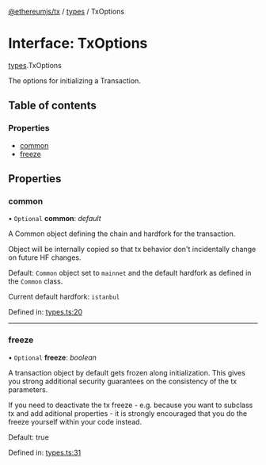 [@ethereumjs/tx](../README.md) / [types](../modules/types.md) / TxOptions

# Interface: TxOptions

[types](../modules/types.md).TxOptions

The options for initializing a Transaction.

## Table of contents

### Properties

- [common](types.txoptions.md#common)
- [freeze](types.txoptions.md#freeze)

## Properties

### common

• `Optional` **common**: *default*

A Common object defining the chain and hardfork for the transaction.

Object will be internally copied so that tx behavior don't incidentally
change on future HF changes.

Default: `Common` object set to `mainnet` and the default hardfork as defined in the `Common` class.

Current default hardfork: `istanbul`

Defined in: [types.ts:20](https://github.com/ethereumjs/ethereumjs-monorepo/blob/master/packages/tx/src/types.ts#L20)

___

### freeze

• `Optional` **freeze**: *boolean*

A transaction object by default gets frozen along initialization. This gives you
strong additional security guarantees on the consistency of the tx parameters.

If you need to deactivate the tx freeze - e.g. because you want to subclass tx and
add aditional properties - it is strongly encouraged that you do the freeze yourself
within your code instead.

Default: true

Defined in: [types.ts:31](https://github.com/ethereumjs/ethereumjs-monorepo/blob/master/packages/tx/src/types.ts#L31)
